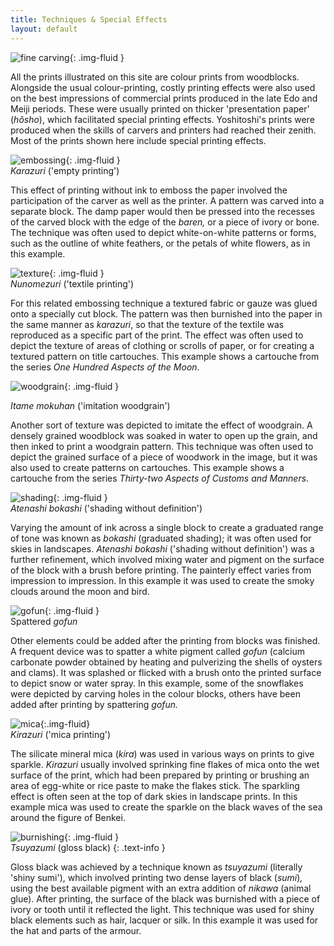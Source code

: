 ```yaml
---
title: Techniques & Special Effects
layout: default
---
```


![fine carving]({{site.baseurl}}/images/P.3-2004_I_smalldetail.jpg){: .img-fluid }

All the prints illustrated on this site are colour prints from woodblocks.  Alongside the usual colour-printing, costly printing effects were also used on the best impressions of commercial prints produced in the late Edo and Meiji periods. These were usually printed on thicker 'presentation paper' (_hôsho_), which facilitated special printing effects. Yoshitoshi's prints were produced when the skills of carvers and printers had reached their zenith. Most of the prints shown here include special printing effects.

![embossing]({{site.baseurl}}/images/P.76-2004_flower2100.jpg){: .img-fluid }  
_Karazuri_ ('empty printing')

This effect of printing without ink to emboss the paper involved the participation of the carver as well as the printer. A pattern was carved into a separate block. The damp paper would then be pressed into the recesses of the carved block with the edge of the _baren,_ or a piece of ivory or bone. The technique was often used to depict white-on-white patterns or forms, such as the outline of white feathers, or the petals of white flowers, as in this example.

![texture]({{site.baseurl}}/images/P.20-2003_2100.jpg){: .img-fluid }  
_Nunomezuri_ ('textile printing')


For this related embossing technique a textured fabric or gauze was glued onto a specially cut block. The pattern was then burnished into the paper in the same manner as _karazuri_, so that the texture of the textile was reproduced as a specific part of the print. The effect was often used to depict the texture of areas of clothing or scrolls of paper, or for creating a textured pattern on title cartouches. This example shows a cartouche from the series _One Hundred Aspects of the Moon_.

![woodgrain]({{site.baseurl}}/images/P.3-2004_II_smalldetail.jpg){: .img-fluid }

_Itame mokuhan_ ('imitation woodgrain')


Another sort of texture was depicted to imitate the effect of woodgrain. A densely grained woodblock was soaked in water to open up the grain, and then inked to print a woodgrain pattern. This technique was often used to depict the grained surface of a piece of woodwork in the image, but it was also used to create patterns on cartouches. This example shows a cartouche from the series _Thirty-two Aspects of Customs and Manners_.

![shading]({{site.baseurl}}/images/P.18-2003_I_smalldetail.jpg){: .img-fluid }  
 _Atenashi bokashi_ ('shading without definition')


Varying the amount of ink across a single block to create a graduated range of tone was known as _bokashi_ (graduated shading); it was often used for skies in landscapes. _Atenashi bokashi_ ('shading without definition') was a further refinement, which involved mixing water and pigment on the surface of the block with a brush before printing. The painterly effect varies from impression to impression. In this example it was used to create the smoky clouds around the moon and bird.

![gofun]({{site.baseurl}}/images/P.26-2003_I_smalldetail.jpg){: .img-fluid }  
Spattered _gofun_

Other elements could be added after the printing from blocks was finished. A frequent device was to spatter a white pigment called _gofun_ (calcium carbonate powder obtained by heating and pulverizing the shells of oysters and clams). It was splashed or flicked with a brush onto the printed surface to depict snow or water spray. In this example, some of the snowflakes were depicted by carving holes in the colour blocks, others have been added after printing by spattering _gofun._

![mica ]({{site.baseurl}}/images/P.19-2003_2.jpg){:.img-fluid}   
_Kirazuri_ ('mica printing')

The silicate mineral mica (_kira_) was used in various ways on prints to give sparkle. _Kirazuri_ usually involved sprinking fine flakes of mica onto the wet surface of the print, which had been prepared by printing or brushing an area of egg-white or rice paste to make the flakes stick. The sparkling effect is often seen at the top of dark skies in landscape prints. In this example mica was used to create the sparkle on the black waves of the sea around the figure of Benkei.

![burnishing]({{site.baseurl}}/images/P.28-2003_2100crop.jpg){: .img-fluid }    
_Tsuyazumi_ (gloss black)
{: .text-info }


Gloss black was achieved by a technique known as _tsuyazumi_ (literally 'shiny sumi'), which involved printing two dense layers of black (_sumi_)_,_ using the best available pigment with an extra addition of _nikawa_ (animal glue). After printing, the surface of the black was burnished with a piece of ivory or tooth until it reflected the light. This technique was used for shiny black elements such as hair, lacquer or silk. In this example it was used for the hat and parts of the armour.
